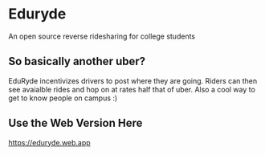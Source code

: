 # Eduryde

An open source reverse ridesharing for college students

## So basically another uber?
 
EduRyde incentivizes drivers to post where they are going. 
Riders can then see avaialble rides and hop on at rates half that of uber.
Also a cool way to get to know people on campus :)

## Use the Web Version Here

https://eduryde.web.app
